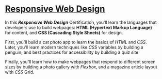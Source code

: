 # <u>Responsive Web Design</u>

In this ***Responsive Web Design*** Certification, you'll learn the languages that developers use to build webpages: **HTML (Hypertext Markup Language)** for content, and **CSS (Cascading Style Sheets)** for design.

First, you'll build a cat photo app to learn the basics of *HTML* and *CSS*. Later, you'll learn modern techniques like *CSS* variables by building a penguin, and best practices for accessibility by building a quiz site.

Finally, you'll learn how to make webpages that respond to different screen sizes by building a photo gallery with *Flexbox*, and a magazine article layout with *CSS* Grid.
